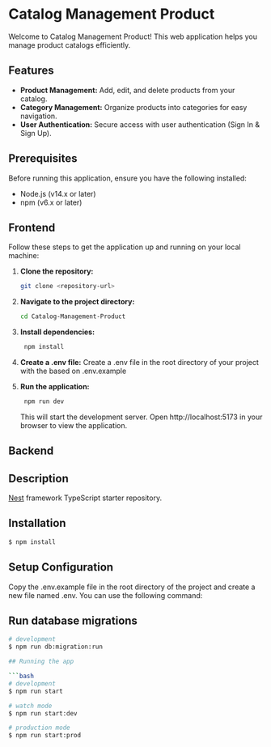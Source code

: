 # Catalog Management Product

Welcome to Catalog Management Product! This web application helps you manage product catalogs efficiently.

## Features

- **Product Management:** Add, edit, and delete products from your catalog.
- **Category Management:** Organize products into categories for easy navigation.
- **User Authentication:** Secure access with user authentication (Sign In & Sign Up).

## Prerequisites

Before running this application, ensure you have the following installed:

- Node.js (v14.x or later)
- npm (v6.x or later)

## Frontend

Follow these steps to get the application up and running on your local machine:

1. **Clone the repository:**

   ```bash
   git clone <repository-url>
   ```

2. **Navigate to the project directory:**
   ```bash
   cd Catalog-Management-Product
   ```
3. **Install dependencies:**

   ```bash
    npm install
   ```

4. **Create a .env file:**
   Create a .env file in the root directory of your project with the based on .env.example

5. **Run the application:**
   ```bash
    npm run dev
   ```
   This will start the development server. Open http://localhost:5173 in your browser to view the application.

## Backend

## Description

[Nest](https://github.com/nestjs/nest) framework TypeScript starter repository.

## Installation

```bash
$ npm install
```

## Setup Configuration

Copy the .env.example file in the root directory of the project and create a new file named .env. You can use the following command:

## Run database migrations

````bash
# development
$ npm run db:migration:run

## Running the app

```bash
# development
$ npm run start

# watch mode
$ npm run start:dev

# production mode
$ npm run start:prod
````
